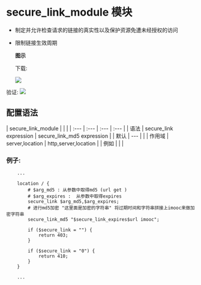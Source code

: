 # secure\_link\_module 模块

* 制定并允许检查请求的链接的真实性以及保护资源免遭未经授权的访问
* 限制链接生效周期

  **图示**

  下载:

  ![](https://kingofzihua.oss-cn-shanghai.aliyuncs.com/blog/nginx/secure_link_module_download.png)

验证: ![](https://kingofzihua.oss-cn-shanghai.aliyuncs.com/blog/nginx/secure_link_module_validate.png)

## 配置语法

| secure\_link\_module |  |  |
| :--- | :--- | :--- | :--- |
| 语法 | secure\_link expression | secure\_link\_md5 expression |
| 默认 | --- |  |
| 作用域 | server,location | http,server,location |
| 例如 |  |  |

### 例子:

```text
    ...

    location / {
        # $arg_md5 : 从参数中取得md5 (url get )
        # $arg_expires :  从参数中取得expires
        secure_link $arg_md5,$arg_expires;
        # 进行md5加密 "这里面是加密的字符串" 将过期时间和字符串拼接上imooc来做加密字符串
        secure_link_md5 "$secure_link_expires$url imooc";

        if ($secure_link = "") {
            return 403;
        }

        if ($secure_link = "0") {
            return 410;
        }
    }

    ...
```

